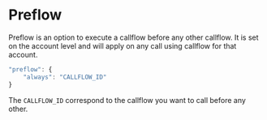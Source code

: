 # Preflow

Preflow is an option to execute a callflow before any other callflow. It is set on the account level and will apply on any call using callflow for that account.

```Javascript
"preflow": {
    "always": "CALLFLOW_ID"
}
```

The `CALLFLOW_ID` correspond to the callflow you want to call before any other.